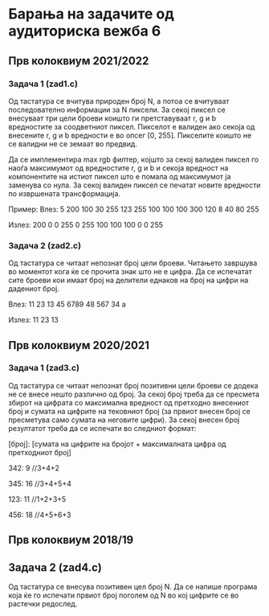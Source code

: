 # Барања на задачите од аудиториска вежба 6

## Прв колоквиум 2021/2022

### Задача 1 (zad1.c)

Од тастатура се вчитува природен број N, а потоа се вчитуваат последователно информации за N пиксели. За секој пиксел се внесуваат три цели броеви коишто ги претставуваат r, g и b вредностите за соодветниот пиксел. Пикселот е валиден ако секоја од внесените r, g и b вредности е во опсег [0, 255]. Пикселите коишто не се валидни не се земаат во предвид.

Да се имплементира max rgb филтер, којшто за секој валиден пиксел го наоѓа максимумот од вредностите r, g и b и секоја вредност на компонентите на истиот пиксел што е помала од максимумот ја заменува со нула. За секој валиден пиксел се печатат новите вредности по извршената трансформација.

Пример:
Влез:
5
200 100 30
255 123 255
100 100 100
300 120 8
40 80 255

Излез:
200 0 0
255 0 255
100 100 100
0 0 255



### Задача 2 (zad2.c)
Од тастатура се читаат непознат број цели броеви. Читањето завршува во моментот кога ќе се прочита знак што не е цифра. Да се испечатат сите броеви кои имаат број на делители еднаков на број на цифри на дадениот број.

Влез:
11 23 13 45 6789 48  567 34 a

Излез:
11
23
13

## Прв колоквиум 2020/2021

### Задача 1 (zad3.c)
Од тастатура се читаат непознат број позитивни цели броеви се додека не се внесе нешто различно од број. За секој број треба да се пресмета збирот на цифрата со максимална вредност од претходно внесениот број  и сумата на цифрите на тековниот број (за првиот внесен број се пресметува само сумата на неговите цифри). За секој внесен број резултатот треба да се испечати во следниот формат:

[број]: [сумата на цифрите на бројот + максималната цифра од претходниот број]

342: 9   //3+4+2

345: 16 //3+4+5+4

123: 11 //1+2+3+5

456: 18 //4+5+6+3


## Прв колоквиум 2018/19

## Задача 2 (zad4.c)

Од тастатура се внесува позитивен цел број N. Да се напише програма која ќе го испечати првиот број поголем од N во кој цифрите се во растечки редослед.